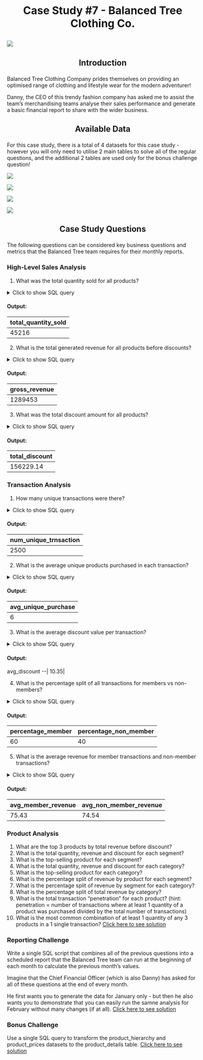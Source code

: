 # <p align="center" style="margin-top: 0px;"> Case Study #7 - Balanced Tree Clothing Co.
![](image_case_study_7.png)

## <p align="center" style="margin-top: 0px;"> Introduction

Balanced Tree Clothing Company prides themselves on providing an optimised range of clothing and lifestyle wear for the modern adventurer!

Danny, the CEO of this trendy fashion company has asked me to assist the team’s merchandising teams analyse their sales performance and generate a basic financial report to share with the wider business.


## <p align="center" style="margin-top: 0px;"> Available Data

For this case study, there is a total of 4 datasets for this case study - however you will only need to utilise 2 main tables to solve all of the regular questions, and the additional 2 tables are used only for the bonus challenge question!

![](table_7_1.PNG)

![](table_7_2.PNG)

![](table_7_3.PNG)

![](table_7_4.PNG)


## <p align="center" style="margin-top: 0px;"> Case Study Questions

The following questions can be considered key business questions and metrics that the Balanced Tree team requires for their monthly reports.

### High-Level Sales Analysis
1.  What was the total quantity sold for all products?
<details>
<summary>Click to show SQL query</summary>
  
```sql
select sum(qty)  as total_quantity_sold
from sales;
```

</details>

#### Output:
total_quantity_sold |
--|
45216|


2.  What is the total generated revenue for all products before discounts?
<details>
<summary>Click to show SQL query</summary>
  
```sql
select sum(qty*price) as gross_revenue
from sales;
```

</details>

#### Output:
gross_revenue|
--|
1289453|

3.  What was the total discount amount for all products?
<details>
<summary>Click to show SQL query</summary>
  
```sql
select round(sum(discount*(qty*price)/100), 2) as total_discount
from sales;
```
</details>

#### Output:
total_discount|
--|
156229.14|

### Transaction Analysis
1.  How many unique transactions were there?
<details>
<summary>Click to show SQL query</summary>
	
```sql
select count(distinct txn_id) as num_unique_trnsaction
from sales;
```
	
</details>

#### Output:
num_unique_trnsaction|
--|
2500|

2.  What is the average unique products purchased in each transaction?
<details>
<summary>Click to show SQL query</summary>
	
```sql
select round(avg(unique_product)) as avg_unique_purchase
from (select txn_id, count(distinct prod_id) as unique_product
		from sales group by txn_id) as uniquiue_txn;
```

</details>

#### Output:
avg_unique_purchase|
--|
6|

3.  What is the average discount value per transaction?
<details>
<summary>Click to show SQL query</summary>

```sql
select round(avg(discount*qty*price/100),2) as avg_discount
from sales;
```

</details>

#### Output:
avg_discount
--|
10.35|

4.  What is the percentage split of all transactions for members vs non-members?
<details>
<summary>Click to show SQL query</summary>

```sql
select round(num_member*100/(num_member + num_non_member)) as percentage_member,
	 round(num_non_member*100/(num_member + num_non_member)) as percentage_non_member
from (select count(distinct txn_id) as num_member
		from sales
		where member = TRUE) as m,
	(select count(distinct txn_id) as num_non_member
		from sales
		where member = FALSE) as nm;
```

</details>

#### Output:
percentage_member | percentage_non_member|
--|--
60 | 40|

5.  What is the average revenue for member transactions and non-member transactions?
<details>
<summary>Click to show SQL query</summary>

```sql
with txn_sales as (select *, (qty*price) as goods_amount, (discount*qty*price/100) as discount_amount
		from sales),
non_member as (select round(avg(goods_amount- discount_amount), 2) as avg_non_member_revenue
		from txn_sales
		where member = FALSE),
members as (select round(avg(goods_amount- discount_amount), 2) as avg_member_revenue
		from txn_sales
		where member = TRUE)
select member_revenue, non_member_revenue
from members, non_member;
```

</details>

#### Output:
avg_member_revenue |  avg_non_member_revenue|
--|--
75.43| 74.54|

###  Product Analysis
1.  What are the top 3 products by total revenue before discount?
2.  What is the total quantity, revenue and discount for each segment?
3.  What is the top-selling product for each segment?
4.  What is the total quantity, revenue and discount for each category?
5.  What is the top-selling product for each category?
6.  What is the percentage split of revenue by product for each segment?
7.  What is the percentage split of revenue by segment for each category?
8.  What is the percentage split of total revenue by category?
9.  What is the total transaction “penetration” for each product? (hint: penetration = number of transactions where at least 1 quantity of a product was purchased divided by the total number of transactions)
10.  What is the most common combination of at least 1 quantity of any 3 products in a 1 single transaction?
[Click here to see solution](https://github.com/protechanalysis/Danny-Balance-Tree/blob/main/product_analysis.md)

### Reporting Challenge
Write a single SQL script that combines all of the previous questions into a scheduled report that the Balanced Tree team can run at the beginning of each month to calculate the previous month’s values.

Imagine that the Chief Financial Officer (which is also Danny) has asked for all of these questions at the end of every month.

He first wants you to generate the data for January only - but then he also wants you to demonstrate that you can easily run the samne analysis for February without many changes (if at all). [Click here to see solution](https://github.com/protechanalysis/Danny-Balance-Tree/blob/main/Reporting%20Challenge%20solution)

### Bonus Challenge
Use a single SQL query to transform the product_hierarchy and product_prices datasets to the product_details table. [Click here to see solution](https://github.com/protechanalysis/Danny-Balance-Tree/blob/main/Bonus%20Challenge%20solution)
